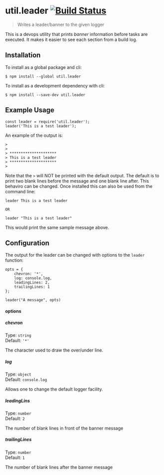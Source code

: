 # util.leader [![Build Status](https://travis-ci.org/jmquigley/util.leader.svg?branch=master)](https://travis-ci.org/jmquigley/util.leader)

> Writes a leader/banner to the given logger

This is a devops utility that prints *banner* information before tasks are executed.  It makes it easier to see each section from a build log.

## Installation

To install as a global package and cli:
```
$ npm install --global util.leader
```

To install as a development dependency with cli:
```
$ npm install --save-dev util.leader
```

## Example Usage

    const leader = require('util.leader');
    leader('This is a test leader');
   
An example of the output is:

    >
    >
    > *********************
    > This is a test leader
    > *********************
    >

Note that the `>` will NOT be printed with the default output.  The default is to print two blank lines before the message and one blank line after.  This behaviro can be changed.  Once installed this can also be used from the command line:

    leader This is a test leader
 
    OR
    
    leader "This is a test leader"

This would print the same sample message above.

## Configuration

The output for the leader can be changed with options to the `leader` function:

    opts = {
        chevron: '*',
        log: console.log,
        leadingLines: 2,
        trailingLines: 1
    };
    
    leader("A message", opts)


#### options

##### chevron

Type: `string`  
Default: `'*'`

The character used to draw the over/under line.

##### log

Type: `object`  
Default: `console.log`

Allows one to change the default logger facility.


##### leadingLins

Type: `number`  
Default: `2`

The number of blank lines in front of the banner message


##### trailingLines

Type: `number`  
Default: `1`

The number of blank lines after the banner message
